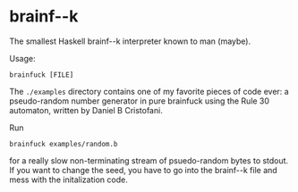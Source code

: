 # brainf--k

The smallest Haskell brainf--k interpreter known to man (maybe).

Usage:

```
brainfuck [FILE]
```

The `./examples` directory contains one of my favorite pieces of code ever: a pseudo-random number generator in pure brainfuck using the Rule 30 automaton, written by Daniel B Cristofani.

Run

```
brainfuck examples/random.b
```

for a really slow non-terminating stream of psuedo-random bytes to stdout.
If you want to change the seed, you have to go into the brainf--k file and mess with the initalization code.

